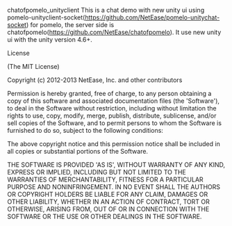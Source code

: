chatofpomelo_unityclient 
This is a chat demo with new unity ui using pomelo-unityclient-socket(https://github.com/NetEase/pomelo-unitychat-socket) for pomelo, the server side is chatofpomelo(https://github.com/NetEase/chatofpomelo). It use 
new unity ui with the unity version 4.6+.

License

(The MIT License)

Copyright (c) 2012-2013 NetEase, Inc. and other contributors

Permission is hereby granted, free of charge, to any person obtaining a copy of this software and associated documentation files (the 'Software'), to deal in the Software without restriction, including without limitation the rights to use, copy, modify, merge, publish, distribute, sublicense, and/or sell copies of the Software, and to permit persons to whom the Software is furnished to do so, subject to the following conditions:

The above copyright notice and this permission notice shall be included in all copies or substantial portions of the Software.

THE SOFTWARE IS PROVIDED 'AS IS', WITHOUT WARRANTY OF ANY KIND, EXPRESS OR IMPLIED, INCLUDING BUT NOT LIMITED TO THE WARRANTIES OF MERCHANTABILITY, FITNESS FOR A PARTICULAR PURPOSE AND NONINFRINGEMENT. IN NO EVENT SHALL THE AUTHORS OR COPYRIGHT HOLDERS BE LIABLE FOR ANY CLAIM, DAMAGES OR OTHER LIABILITY, WHETHER IN AN ACTION OF CONTRACT, TORT OR OTHERWISE, ARISING FROM, OUT OF OR IN CONNECTION WITH THE SOFTWARE OR THE USE OR OTHER DEALINGS IN THE SOFTWARE.
